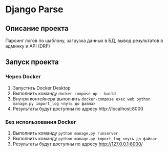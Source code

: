 # Django Parse
## Описание проекта
Парсинг логов по шаблону, загрузка данных в БД, вывод результатов в админку и API (DRF)
## Запуск проекта
### Через Docker
1. Запустить Docker Desktop
2. Выполнить команду `docker compose up --build`
3. Внутри контейнера выполнить `docker-compose exec web python manage.py import_log <путь до файла>`
4. Результаты будут доступны по адресу http://localhost:8000
### Без использования Docker
1. Выполнить команду `python manage.py runserver`
2. Выполнить команду `python manage.py import_log <путь до файла>`
3. Результаты будут доступны по адресу http://127.0.0.1:8000/

